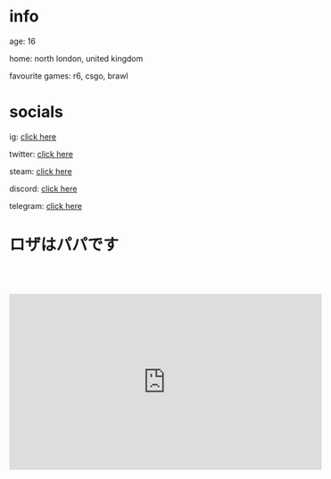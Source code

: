 # info
age: 16

home: north london, united kingdom

favourite games: r6, csgo, brawl

# socials
ig: [click here](https://www.instagram.com/purelxw/)

twitter: [click here](https://twitter.com/purelxw)

steam: [click here](https://steamcommunity.com/id/Purelxw)

discord: [click here](https://discord.com/users/343735638085861377)

telegram: [click here](https://t.me/purelxw)

# ロザはパパです
<h1 style="font-size: 50px; text-align: center;">
<iframe width="560" height="315" src="https://www.youtube.com/embed/CnnMTyLJhBM" frameborder="0" allow="accelerometer; autoplay; encrypted-media; gyroscope; picture-in-picture" allowfullscreen></iframe>
</div>

